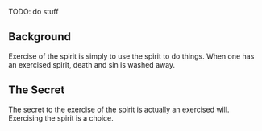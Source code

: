 TODO: do stuff

## Background

Exercise of the spirit is simply to use the spirit to do things. When one has an exercised spirit, death and sin is washed away.

## The Secret

The secret to the exercise of the spirit is actually an exercised will. Exercising the spirit is a choice.  
